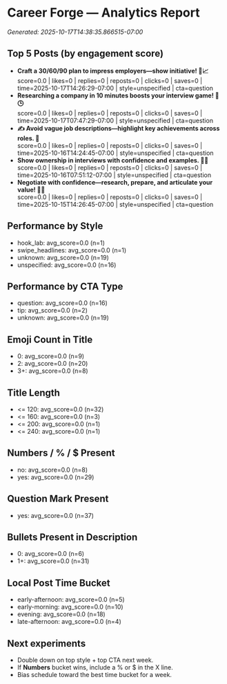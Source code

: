 # Career Forge — Analytics Report

_Generated: 2025-10-17T14:38:35.866515-07:00_

## Top 5 Posts (by engagement score)

- **Craft a 30/60/90 plan to impress employers—show initiative! 🚀📈**  
  score=0.0 | likes=0 | replies=0 | reposts=0 | clicks=0 | saves=0 | time=2025-10-17T14:26:29-07:00 | style=unspecified | cta=question
- **Researching a company in 10 minutes boosts your interview game! 🚀🕒**  
  score=0.0 | likes=0 | replies=0 | reposts=0 | clicks=0 | saves=0 | time=2025-10-17T07:47:29-07:00 | style=unspecified | cta=question
- **✍️ Avoid vague job descriptions—highlight key achievements across roles. 🎯**  
  score=0.0 | likes=0 | replies=0 | reposts=0 | clicks=0 | saves=0 | time=2025-10-16T14:24:45-07:00 | style=unspecified | cta=question
- **Show ownership in interviews with confidence and examples. 🚀💼**  
  score=0.0 | likes=0 | replies=0 | reposts=0 | clicks=0 | saves=0 | time=2025-10-16T07:51:12-07:00 | style=unspecified | cta=question
- **Negotiate with confidence—research, prepare, and articulate your value! 💼💪**  
  score=0.0 | likes=0 | replies=0 | reposts=0 | clicks=0 | saves=0 | time=2025-10-15T14:26:45-07:00 | style=unspecified | cta=question

## Performance by Style

- hook_lab: avg_score=0.0 (n=1)
- swipe_headlines: avg_score=0.0 (n=1)
- unknown: avg_score=0.0 (n=19)
- unspecified: avg_score=0.0 (n=16)

## Performance by CTA Type

- question: avg_score=0.0 (n=16)
- tip: avg_score=0.0 (n=2)
- unknown: avg_score=0.0 (n=19)

## Emoji Count in Title

- 0: avg_score=0.0 (n=9)
- 2: avg_score=0.0 (n=20)
- 3+: avg_score=0.0 (n=8)

## Title Length

- <= 120: avg_score=0.0 (n=32)
- <= 160: avg_score=0.0 (n=3)
- <= 200: avg_score=0.0 (n=1)
- <= 240: avg_score=0.0 (n=1)

## Numbers / % / $ Present

- no: avg_score=0.0 (n=8)
- yes: avg_score=0.0 (n=29)

## Question Mark Present

- yes: avg_score=0.0 (n=37)

## Bullets Present in Description

- 0: avg_score=0.0 (n=6)
- 1+: avg_score=0.0 (n=31)

## Local Post Time Bucket

- early-afternoon: avg_score=0.0 (n=5)
- early-morning: avg_score=0.0 (n=10)
- evening: avg_score=0.0 (n=18)
- late-afternoon: avg_score=0.0 (n=4)

## Next experiments

- Double down on top style + top CTA next week.
- If **Numbers** bucket wins, include a % or $ in the X line.
- Bias schedule toward the best time bucket for a week.